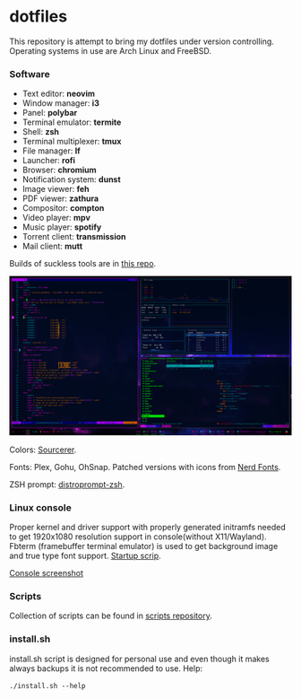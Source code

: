 # dotfiles

This repository is attempt to bring my dotfiles under version controlling. Operating systems in use are Arch Linux and FreeBSD.

### Software

+ Text editor:          **neovim**
+ Window manager:       **i3**
+ Panel:                **polybar**
+ Terminal emulator:    **termite**
+ Shell:                **zsh**
+ Terminal multiplexer: **tmux**
+ File manager:         **lf**
+ Launcher:             **rofi**
+ Browser:              **chromium**
+ Notification system:  **dunst**
+ Image viewer:         **feh**
+ PDF viewer:           **zathura**
+ Compositor:           **compton**
+ Video player:         **mpv**
+ Music player:         **spotify**
+ Torrent client:       **transmission**
+ Mail client:          **mutt**

Builds of suckless tools are in [this repo](https://github.com/mjturt/suckless).

![Screenshot](screenshots/screenshot.png?raw=true)

Colors: [Sourcerer](https://github.com/xero/sourcerer).

Fonts: Plex, Gohu, OhSnap. Patched versions with icons from [Nerd Fonts](https://github.com/ryanoasis/nerd-fonts).

ZSH prompt: [distroprompt-zsh](https://github.com/mjturt/distroprompt-zsh).

### Linux console

Proper kernel and driver support with properly generated initramfs needed to get 1920x1080 resolution support in console(without X11/Wayland). Fbterm (framebuffer terminal emulator) is used to get background image and true type font support. [Startup scrip](scripts/sh/fb).

[Console screenshot](screenshots/console.png?raw=true)

### Scripts

Collection of scripts can be found in [scripts repository](https://github.com/mjturt/scripts).

### install.sh

install.sh script is designed for personal use and even though it makes always backups it is not recommended to use. Help:
```
./install.sh --help
```

